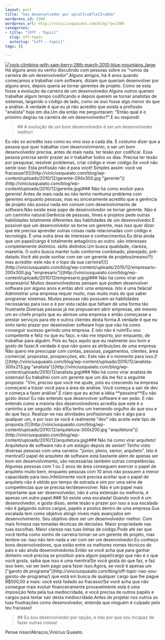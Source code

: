 ```yaml
--- 
layout: post
title: "Sou desenvolvedor por op\xC3\xA7\xC3\xA3o"
wordpress_id: 2309
wordpress_url: http://viniciusquaiato.com/blog/?p=2309
categories: 
- title: "[Off - Topic]"
  slug: off-topic
  autoslug: "[off---topic]"
tags: []

---
```

[![rock-climbing-with-sam-berry-28th-march-2010-blue-mountains_large](http://viniciusquaiato.com/blog/wp-content/uploads/2010/12/rock-climbing-with-sam-berry-28th-march-2010-blue-mountains_large.jpg "rock-climbing-with-sam-berry-28th-march-2010-blue-mountains_large")](http://viniciusquaiato.com/blog/wp-content/uploads/2010/12/rock-climbing-with-sam-berry-28th-march-2010-blue-mountains_large.jpg)Há alguns anos eu venho discutindo com pessoas sobre os "rumos da carreira de um desenvolvedor".Alguns amigos, há 4 anos quando começamos a trabalhar com software, diziam que queriam desenvolver por alguns anos, depois queria se tornar gerentes de projeto. Como se esta fosse a evolução da carreira de um desenvolvedor.Alguns outros querem trabalhar algum tempo codificando e depois querem se tornar analistas de sistemas, largando o código de lado, como se isso fosse algo menor do que a análise. A verdade é que eu já não acredito que exista a profissão "analista" hoje em dia.Um dia então me perguntaram: "Então qual é o próximo degrau na carreira de um desenvolvedor?".E eu respondi:<blockquote>## A evolução de um bom desenvolvedor é ser um desenvolvedor melhor!
</blockquote>Eu não só acredito isso como eu vivo isso a cada dia. E costumo dizer que a pessoa que quer trabalhar com desenvolvimento, e ser um bom desenvolvedor precisa, antes de mais nada, ter tesão por codificar. Essa pessoa precisa sentir prazer ao ir trabalhar todos os dias. Precisa ter tesão por pesquisar, resolver problemas, criar código e viver código.Se você não sente isso: Esta profissão não é para você! Simples assim: você vai fracassar![![](http://viniciusquaiato.com/blog/wp-content/uploads/2010/12/gerente-294x300.jpg "gerente")](http://viniciusquaiato.com/blog/wp-content/uploads/2010/12/gerente.jpg)### Não há como evoluir para gerente!
Antes de mais nada eu não tenho nenhuma problema com gerentes enquanto pessoas, mas eu sinceramente acredito que a gerência de projeto não possui nada em comum com desenvolvimento de software.Não existe esse papo de desenvolvedor se tornar gerente. Não é um caminho natural.Gerência de pessoas, times e projetos pede outras habilidades totalmente diferentes das habilidades de um desenvolvedor.É possível que um desenvolvedor se torne um gerente, mas isso quer dizer que ele precisa aprender outras coisas nada relacionadas com código e tecnologia. É uma outra área de interesse e conhecimentos.Eu diria ainda que um papel/cargo é totalmente antagônico ao outro. são interesses completamente distintos. skills distintos.Um busca qualidade, clareza, maestria. O outro busca manter tudo conforme combinado, planejado, pré-datado.Você até pode sonhar com ser um gerente de projetos(mesmo?!) mas acredite: este não é o topo da sua carreira![![](http://viniciusquaiato.com/blog/wp-content/uploads/2010/12/empresario-200x300.jpg "empresario")](http://viniciusquaiato.com/blog/wp-content/uploads/2010/12/empresario.jpg)### Não há como virar um empresário!
Muitos desenvolvedores pensam que podem desenvolver software por alguns anos e então abrir uma empresa. Isto é uma falácia! Administrar uma empresa requer muito, mas muito mais do que saber programar sistemas. Muitas pessoas não possuem as habilidades necessárias para isso e é por esta razão que falham de uma forma tão frustrante.Diversas pessoas já me propuseram abrir empresas, até mesmo um ex-chefe propôs que eu abrisse uma empresa e então começasse a prestar serviços para ele e outros clientes desta forma.A verdade é que eu sinto tanto prazer por desenvolver software hoje que não há como conseguir sucesso gerindo uma empresa. E isto não é ruim!Eu sou competente e feliz no que eu faço, e não me importo, por enquanto, de trabalhar para alguém. Pois eu faço aquilo que eu realmente sou bom e gosto de fazer.A verdade é que não quero as atribuições de uma empresa. Não quero me preocupar com contas, pessoas, pagamentos, clientes, área comercial, propostas, prospecções, etc. Este não é o momento para isso.[![](http://viniciusquaiato.com/blog/wp-content/uploads/2010/12/analista-300x213.jpg "analista")](http://viniciusquaiato.com/blog/wp-content/uploads/2010/12/analista.jpg)### Não há como virar analista de sistemas!
Eu trabalhei com um gerente que um dia me fez a seguinte proposta: "Vini, preciso que você me ajude, pois eu crescendo na empresa começarei a trazer você para a área de análise. Você começa a sair de dev e começa a fazer análise".É claro que eu achei a idéia **péssima**!Eu não gosto disso! Eu não entendo que desenvolver software é ser peão. E não entendo como a maioria dos desenvolvedores acredita que este é o caminho a ser seguido: não é!Eu tenho um tremendo orgulho do que sou e do que faço. Realizar-se nas atividades profissionais não é algo para qualquer um, e por isso se você é realmente "dev" não aceite este tipo de proposta.[![](http://viniciusquaiato.com/blog/wp-content/uploads/2010/12/arquitetura-300x200.jpg "arquitetura")](http://viniciusquaiato.com/blog/wp-content/uploads/2010/12/arquitetura.jpg)### Não há como virar arquiteto!
Arquitetura de software não é um estágio depois de senior! Tenho visto diversas pessoas com uma carreira: "júnior, pleno, senior, arquiteto". Isto é mentira!O papel de arquiteto de software está bastante além de apenas ser bom em desenvolvimento, são necessárias também outras competências. Algumas pessoas com 1 ou 2 anos de área conseguem exercer o papel de arquiteto muito bem, enquanto pessoas com 10 anos não possuem a menor capacidade para isso.Infelizmente você precisa aceitar que o papel de arquiteto não é obtido por tempo de estrada e sim por uma série de competências que se precisa ter/desenvolver. Não é um papel mais importante que ser desenvolvedor, não é uma extensão ou melhoria, é apenas um outro papel.### Só existe uma escalada!
Quando você é um desenvolvedor, e gosta disso, sente tesão e prazer por isso a sua escalada não é galgando outros cargos, papéis e postos dentro de uma empresa.Sua escalada tem como objetivo atingir níveis mais avançados em desenvolvimento. Seu objetivo deve ser um desenvolvedor melhor. Com mais firmeza nas tomadas técnicas de decisões. Maior propriedade nas tuas escolhas. Maior clareza nas tuas linhas de código.Pode até ser que você tenha como sonho de carreira tornar-se um gerente de projeto, mas lembre-se: isso não tem nada a ver com ser um desenvolvedor.Eu conheço bons desenvolvedores, que estão entre os melhores nomes técnicos do país e são ainda desenvolvedores.Então se você acha que para ganhar dinheiro você precisa se prostituir para algum papel/cargo que não é o que você gosta, saiba que isso é uma mentira!Se você gosta do que faz, e faz isso bem, vai ser bem pago para fazer isso.Agora, se você é apenas um ["garoto de programa"](http://viniciusquaiato.com/blog/off-topic-nao-sou-garoto-de-programa/) que está em busca de qualquer cargo que lhe pague R$500,00 a mais: você está fadado ao fracasso!Se você acha que não consegue mais evoluir financeiramente provavelmente está é uma imposição feita pela tua mediocridade, e você precisa de outros papéis e cargos para tentar sair desta mediocridade.Antes de projetar nos outros as tuas frustrações como desenvolvedor, entenda que ninguém é culpado pelo teu fracasso!<blockquote>## Eu sou desenvolvedor por opção, e não por que sou incapaz de fazer outras coisas!
</blockquote>Pense nisso!Abraços,Vinicius Quaiato.
